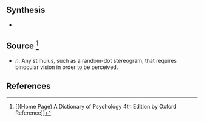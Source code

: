 ## Synthesis
- 
## Source [^1]
- $n$. Any stimulus, such as a random-dot stereogram, that requires binocular vision in order to be perceived.
## References

[^1]: [[(Home Page) A Dictionary of Psychology 4th Edition by Oxford Reference]]